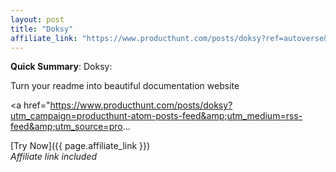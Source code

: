 ```yaml
---
layout: post
title: "Doksy"
affiliate_link: "https://www.producthunt.com/posts/doksy?ref=autoverse&utm_source=autoverse"
---
```


**Quick Summary**: Doksy: <p>
            Turn your readme into beautiful documentation website
          </p>
          <p>
            <a href="https://www.producthunt.com/posts/doksy?utm_campaign=producthunt-atom-posts-feed&amp;utm_medium=rss-feed&amp;utm_source=pro...

[Try Now]({{ page.affiliate_link }})  
*Affiliate link included*
